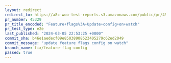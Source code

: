 ```yaml
---
layout: redirect
redirect_to: https://a8c-woo-test-reports.s3.amazonaws.com/public/pr/45329/e2e/index.html
pr_number: 45329
pr_title_encoded: "Feature+flags%3A+Update+config+on+watch"
pr_test_type: e2e
last_published: "2024-03-05 22:53:25 +0000"
commit_sha: b46e1aedecf09e85038908523405279c62ed2049
commit_message: "update feature flags config on watch"
branch_name: fix/feature-flag-config
passed: true
---
```

